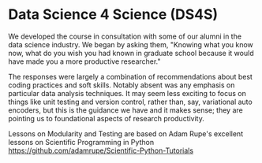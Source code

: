 # Data Science 4 Science (DS4S)

We developed the course in consultation with some of our alumni in the data science industry. We began by asking them, "Knowing what you know now, what do you wish you had known in graduate school because it would have made you a more productive researcher."

The responses were largely a combination of recommendations about best coding practices and soft skills. Notably absent was any emphasis on particular data analysis techniques. It may seem less exciting to focus on things like unit testing and version control, rather than, say, variational auto encoders, but this is the guidance we have and it makes sense; they are pointing us to foundational aspects of research productivity. 

Lessons on Modularity and Testing are based on Adam Rupe's excellent lessons on Scientific Programming in Python https://github.com/adamrupe/Scientific-Python-Tutorials

